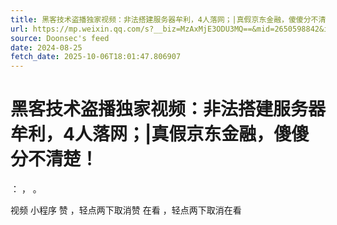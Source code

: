 ```yaml
---
title: 黑客技术盗播独家视频：非法搭建服务器牟利，4人落网；|真假京东金融，傻傻分不清楚！
url: https://mp.weixin.qq.com/s?__biz=MzAxMjE3ODU3MQ==&mid=2650598842&idx=1&sn=fa3cf6759f7ac61df98836709642904b
source: Doonsec's feed
date: 2024-08-25
fetch_date: 2025-10-06T18:01:47.806907
---
```


# 黑客技术盗播独家视频：非法搭建服务器牟利，4人落网；|真假京东金融，傻傻分不清楚！

：
，
。

视频
小程序
赞
，轻点两下取消赞
在看
，轻点两下取消在看